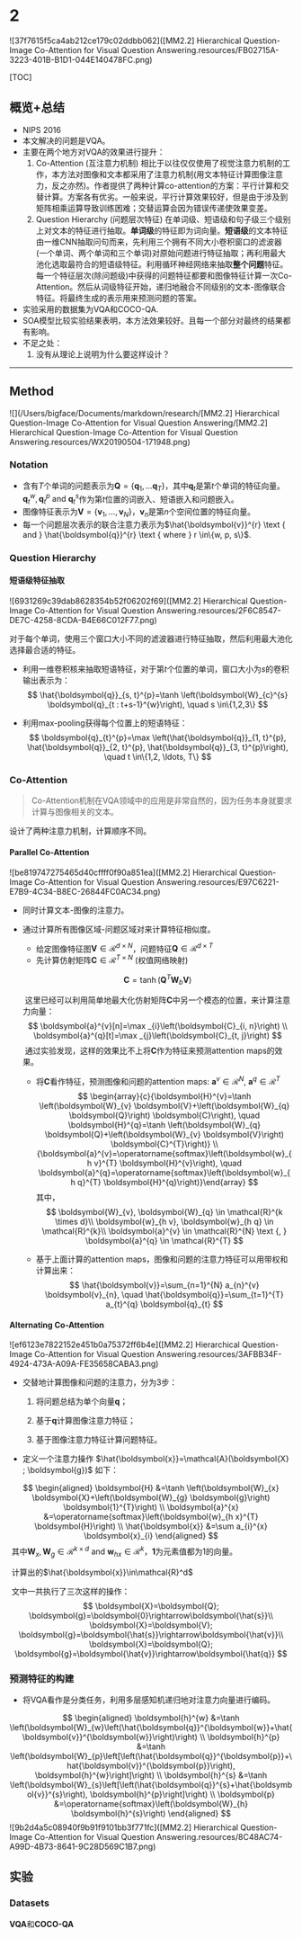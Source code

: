 # 2
![37f7615f5ca4ab212ce179c02ddbb062]([MM2.2] Hierarchical Question-Image Co-Attention for Visual Question Answering.resources/FB02715A-3223-401B-B1D1-044E140478FC.png)

[TOC]

## 概览+总结

* NIPS 2016
* 本文解决的问题是VQA。
* 主要在两个地方对VQA的效果进行提升：
    1. Co-Attention (互注意力机制)
    相比于以往仅仅使用了视觉注意力机制的工作，本方法对图像和文本都采用了注意力机制(用文本特征计算图像注意力，反之亦然)。作者提供了两种计算co-attention的方案：平行计算和交替计算。方案各有优劣。一般来说，平行计算效果较好，但是由于涉及到矩阵相乘运算导致训练困难；交替运算会因为错误传递使效果变差。
    2. Question Hierarchy (问题层次特征)
    在单词级、短语级和句子级三个级别上对文本的特征进行抽取。**单词级**的特征即为词向量。**短语级**的文本特征由一维CNN抽取问句而来，先利用三个拥有不同大小卷积窗口的滤波器(一个单词、两个单词和三个单词)对原始问题进行特征抽取；再利用最大池化选取最符合的短语级特征。利用循环神经网络来抽取**整个问题**特征。
    每一个特征层次(除问题级)中获得的问题特征都要和图像特征计算一次Co-Attention。然后从词级特征开始，递归地融合不同级别的文本-图像联合特征。将最终生成的表示用来预测问题的答案。
* 实验采用的数据集为VQA和COCO-QA.
* SOA模型比较实验结果表明，本方法效果较好。且每一个部分对最终的结果都有影响。
* 不足之处：
    1.  没有从理论上说明为什么要这样设计？

---

## Method 

![](/Users/bigface/Documents/markdown/research/[MM2.2] Hierarchical Question-Image Co-Attention for Visual Question Answering/[MM2.2] Hierarchical Question-Image Co-Attention for Visual Question Answering.resources/WX20190504-171948.png)

### Notation

* 含有$T$个单词的问题表示为$\boldsymbol{Q}=\left\{\boldsymbol{q}_{1}, \ldots \boldsymbol{q}_{T}\right\}$，其中$\boldsymbol{q}_{t}$是第$t$个单词的特征向量。$\boldsymbol{q}_{t}^{w}, \boldsymbol{q}_{t}^{p} \text { and } \boldsymbol{q}_{t}^{s}$作为第$t$位置的词嵌入、短语嵌入和问题嵌入。
* 图像特征表示为$\boldsymbol{V}=\left\{\boldsymbol{v}_{1}, \ldots, \boldsymbol{v}_{N}\right\}$，$\boldsymbol{v}_{n}$是第$n$个空间位置的特征向量。
* 每一个问题层次表示的联合注意力表示为$\hat{\boldsymbol{v}}^{r} \text { and } \hat{\boldsymbol{q}}^{r} \text { where } r \in\{w, p, s\}$.

### Question Hierarchy

#### 短语级特征抽取
![6931269c39dab8628354b52f06202f69]([MM2.2] Hierarchical Question-Image Co-Attention for Visual Question Answering.resources/2F6C8547-DE7C-4258-8CDA-B4E66C012F77.png)

对于每个单词，使用三个窗口大小不同的滤波器进行特征抽取，然后利用最大池化选择最合适的特征。

* 利用一维卷积核来抽取短语特征，对于第$t$个位置的单词，窗口大小为$s$的卷积输出表示为：
  $$
  \hat{\boldsymbol{q}}_{s, t}^{p}=\tanh \left(\boldsymbol{W}_{c}^{s} \boldsymbol{q}_{t : t+s-1}^{w}\right), \quad s \in\{1,2,3\}
  $$

* 利用max-pooling获得每个位置上的短语特征：
  $$
  \boldsymbol{q}_{t}^{p}=\max \left(\hat{\boldsymbol{q}}_{1, t}^{p}, \hat{\boldsymbol{q}}_{2, t}^{p}, \hat{\boldsymbol{q}}_{3, t}^{p}\right), \quad t \in\{1,2, \ldots, T\}
  $$
  

### Co-Attention

>   Co-Attention机制在VQA领域中的应用是非常自然的，因为任务本身就要求计算与图像相关的文本。

设计了两种注意力机制，计算顺序不同。

#### Parallel Co-Attention

![be819747275465d40cffff0f90a851ea]([MM2.2] Hierarchical Question-Image Co-Attention for Visual Question Answering.resources/E97C6221-E7B9-4C34-B8EC-26844FC0AC34.png)

*   同时计算文本-图像的注意力。

*   通过计算所有图像区域-问题区域对来计算特征相似度。

    *   给定图像特征图$\boldsymbol{V} \in \mathcal{R}^{d \times N}$，问题特征$\boldsymbol{Q} \in \mathcal{R}^{d \times T}$
    *   先计算仿射矩阵$\boldsymbol{C} \in \mathcal{R}^{T \times N}$ (权值网络映射)

    $$
    \boldsymbol{C}=\tanh \left(\boldsymbol{Q}^{T} \boldsymbol{W}_{b} \boldsymbol{V}\right)
    $$

    ​	这里已经可以利用简单地最大化仿射矩阵$\boldsymbol{C}$中另一个模态的位置，来计算注意力向量：
    $$
    \boldsymbol{a}^{v}[n]=\max _{i}\left(\boldsymbol{C}_{i, n}\right) \\ \boldsymbol{a}^{q}[t]=\max _{j}\left(\boldsymbol{C}_{t, j}\right)
    $$
    ​	通过实验发现，这样的效果比不上将$\boldsymbol{C}$作为特征来预测attention maps的效果。

    *   将$\boldsymbol{C}$看作特征，预测图像和问题的attention maps: $\boldsymbol{a}^{v}\in\mathcal{R}^N$, $\boldsymbol{a}^{q}\in\mathcal{R}^T$
        $$
        \begin{array}{c}{\boldsymbol{H}^{v}=\tanh \left(\boldsymbol{W}_{v} 			\boldsymbol{V}+\left(\boldsymbol{W}_{q} \boldsymbol{Q}\right) \boldsymbol{C}\right), \quad \boldsymbol{H}^{q}=\tanh \left(\boldsymbol{W}_{q} \boldsymbol{Q}+\left(\boldsymbol{W}_{v} \boldsymbol{V}\right) \boldsymbol{C}^{T}\right)} \\ {\boldsymbol{a}^{v}=\operatorname{softmax}\left(\boldsymbol{w}_{h v}^{T} \boldsymbol{H}^{v}\right), \quad \boldsymbol{a}^{q}=\operatorname{softmax}\left(\boldsymbol{w}_{h q}^{T} \boldsymbol{H}^{q}\right)}\end{array}
        $$
        其中，
        $$
        \boldsymbol{W}_{v}, \boldsymbol{W}_{q} \in \mathcal{R}^{k \times d}\\
        \boldsymbol{w}_{h v}, \boldsymbol{w}_{h q} \in \mathcal{R}^{k}\\
        \boldsymbol{a}^{v} \in \mathcal{R}^{N} \text {, } \boldsymbol{a}^{q} \in \mathcal{R}^{T}
        $$

    *   基于上面计算的attention maps，图像和问题的注意力特征可以用带权和计算出来：
        $$
        \hat{\boldsymbol{v}}=\sum_{n=1}^{N} a_{n}^{v} \boldsymbol{v}_{n}, \quad \hat{\boldsymbol{q}}=\sum_{t=1}^{T} a_{t}^{q} \boldsymbol{q}_{t}
        $$


#### Alternating Co-Attention

![ef6123e7822152e451b0a75372ff6b4e]([MM2.2] Hierarchical Question-Image Co-Attention for Visual Question Answering.resources/3AFBB34F-4924-473A-A09A-FE35658CABA3.png)

*   交替地计算图像和问题的注意力，分为3步：

    1.  将问题总结为单个向量$\boldsymbol{q}$；

    2.  基于$\boldsymbol{q}$计算图像注意力特征；

    3.  基于图像注意力特征计算问题特征。

* 定义一个注意力操作 $\hat{\boldsymbol{x}}=\mathcal{A}(\boldsymbol{X} ; \boldsymbol{g})$ 如下：

$$
\begin{aligned} \boldsymbol{H} &=\tanh \left(\boldsymbol{W}_{x} \boldsymbol{X}+\left(\boldsymbol{W}_{g} \boldsymbol{g}\right) \boldsymbol{1}^{T}\right) \\ \boldsymbol{a}^{x} &=\operatorname{softmax}\left(\boldsymbol{w}_{h x}^{T} \boldsymbol{H}\right) \\ \hat{\boldsymbol{x}} &=\sum a_{i}^{x} \boldsymbol{x}_{i} \end{aligned}
$$
​	其中$\boldsymbol{W}_{x}, \boldsymbol{W}_{g} \in \mathcal{R}^{k \times d} \text { and } \boldsymbol{w}_{h x} \in \mathcal{R}^{k}$，$\boldsymbol{1}$为元素值都为1的向量。

​	计算出的$\hat{\boldsymbol{x}}\in\mathcal{R}^d$

​	文中一共执行了三次这样的操作：
$$
\boldsymbol{X}=\boldsymbol{Q}; \boldsymbol{g}=\boldsymbol{0}\rightarrow\boldsymbol{\hat{s}}\\
\boldsymbol{X}=\boldsymbol{V}; \boldsymbol{g}=\boldsymbol{\hat{s}}\rightarrow\boldsymbol{\hat{v}}\\
\boldsymbol{X}=\boldsymbol{Q}; \boldsymbol{g}=\boldsymbol{\hat{v}}\rightarrow\boldsymbol{\hat{q}}
$$

### 预测特征的构建

* 将VQA看作是分类任务，利用多层感知机递归地对注意力向量进行编码。

$$
\begin{aligned} \boldsymbol{h}^{w} &=\tanh \left(\boldsymbol{W}_{w}\left(\hat{\boldsymbol{q}}^{\boldsymbol{w}}+\hat{\boldsymbol{v}}^{\boldsymbol{w}}\right)\right) \\ \boldsymbol{h}^{p} &=\tanh \left(\boldsymbol{W}_{p}\left[\left(\hat{\boldsymbol{q}}^{\boldsymbol{p}}+\hat{\boldsymbol{v}}^{\boldsymbol{p}}\right), \boldsymbol{h}^{w}\right]\right) \\ \boldsymbol{h}^{s} &=\tanh \left(\boldsymbol{W}_{s}\left[\left(\hat{\boldsymbol{q}}^{s}+\hat{\boldsymbol{v}}^{s}\right), \boldsymbol{h}^{p}\right]\right) \\ \boldsymbol{p} &=\operatorname{softmax}\left(\boldsymbol{W}_{h} \boldsymbol{h}^{s}\right) \end{aligned}
$$
![9b2d4a5c08940f9b91f9101bb3f771fc]([MM2.2] Hierarchical Question-Image Co-Attention for Visual Question Answering.resources/8C48AC74-A99D-4B73-8641-9C28D569C1B7.png)

## 实验

### Datasets

**VQA**和**COCO-QA**

